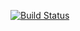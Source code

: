 [![Build Status](https://dev.azure.com/btopserviceprojects/spacegame-web-demo/_apis/build/status/mabargiel.mslearn-tailspin-spacegame-web?branchName=master)](https://dev.azure.com/btopserviceprojects/spacegame-web-demo/_build/latest?definitionId=7&branchName=master)
